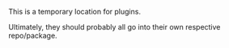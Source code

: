 This is a temporary location for plugins.

Ultimately, they should probably all go into their own respective repo/package.
